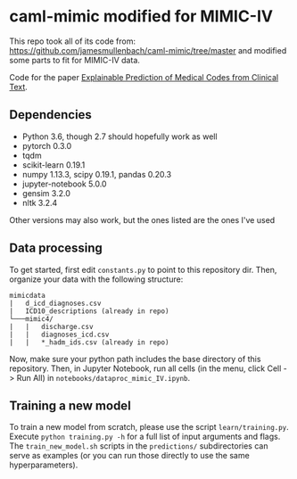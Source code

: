 # caml-mimic modified for MIMIC-IV

This repo took all of its code from: https://github.com/jamesmullenbach/caml-mimic/tree/master
and modified some parts to fit for MIMIC-IV data.

Code for the paper [Explainable Prediction of Medical Codes from Clinical Text](https://arxiv.org/abs/1802.05695).

## Dependencies

- Python 3.6, though 2.7 should hopefully work as well
- pytorch 0.3.0
- tqdm
- scikit-learn 0.19.1
- numpy 1.13.3, scipy 0.19.1, pandas 0.20.3
- jupyter-notebook 5.0.0
- gensim 3.2.0
- nltk 3.2.4

Other versions may also work, but the ones listed are the ones I've used

## Data processing

To get started, first edit `constants.py` to point to this repository dir. Then, organize your data with the following structure:

```
mimicdata
|   d_icd_diagnoses.csv
|   ICD10_descriptions (already in repo)
└───mimic4/
|   |   discharge.csv
|   |   diagnoses_icd.csv
|   |   *_hadm_ids.csv (already in repo)
```

Now, make sure your python path includes the base directory of this repository. Then, in Jupyter Notebook, run all cells (in the menu, click Cell -> Run All) in `notebooks/dataproc_mimic_IV.ipynb`.

## Training a new model

To train a new model from scratch, please use the script `learn/training.py`. Execute `python training.py -h` for a full list of input arguments and flags. The `train_new_model.sh` scripts in the `predictions/` subdirectories can serve as examples (or you can run those directly to use the same hyperparameters).
